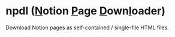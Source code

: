 # npdl (<ins>N</ins>otion <ins>P</ins>age <ins>D</ins>own<ins>l</ins>oader)

Download Notion pages as self-contained / single-file HTML files.

